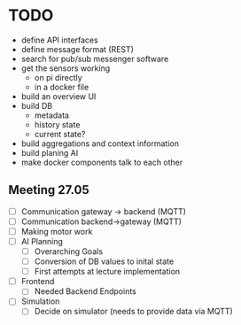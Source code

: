 # TODO

- define API interfaces
- define message format (REST)
- search for pub/sub messenger software
- get the sensors working
  - on pi directly
  - in a docker file
- build an overview UI
- build DB
  - metadata
  - history state
  - current state?
- build aggregations and context information
- build planing AI
- make docker components talk to each other

## Meeting 27.05

- [ ] Communication gateway -> backend (MQTT)
- [ ] Communication backend->gateway (MQTT)
- [ ] Making motor work
- [ ] AI Planning
  - [ ] Overarching Goals
  - [ ] Conversion of DB values to inital state
  - [ ] First attempts at lecture implementation
- [ ] Frontend
  - [ ] Needed Backend Endpoints
- [ ] Simulation
  - [ ] Decide on simulator (needs to provide data via MQTT)

